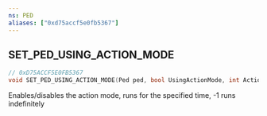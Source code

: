 ```yaml
---
ns: PED
aliases: ["0xd75accf5e0fb5367"]
---
```

## SET_PED_USING_ACTION_MODE

```c
// 0xD75ACCF5E0FB5367
void SET_PED_USING_ACTION_MODE(Ped ped, bool UsingActionMode, int ActionModeTime, string ActionModeName);
```

Enables/disables the action mode, runs for the specified time, -1 runs indefinitely

